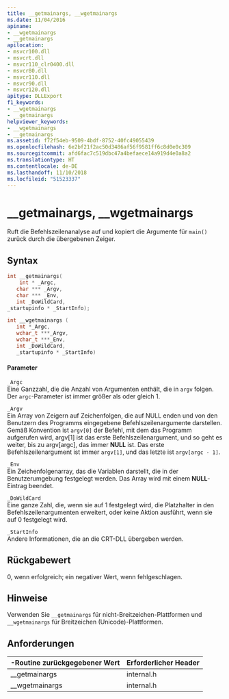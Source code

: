 ```yaml
---
title: __getmainargs, __wgetmainargs
ms.date: 11/04/2016
apiname:
- __wgetmainargs
- __getmainargs
apilocation:
- msvcr100.dll
- msvcrt.dll
- msvcr110_clr0400.dll
- msvcr80.dll
- msvcr110.dll
- msvcr90.dll
- msvcr120.dll
apitype: DLLExport
f1_keywords:
- __wgetmainargs
- __getmainargs
helpviewer_keywords:
- __wgetmainargs
- __getmainargs
ms.assetid: f72f54eb-9509-4bdf-8752-40fc49055439
ms.openlocfilehash: 6e2bf21f2ac50d3486af56f9581ff6c8d0e0c309
ms.sourcegitcommit: afd6fac7c519dbc47a4befaece14a919d4e0a8a2
ms.translationtype: HT
ms.contentlocale: de-DE
ms.lasthandoff: 11/10/2018
ms.locfileid: "51523337"
---
```

# <a name="getmainargs-wgetmainargs"></a>__getmainargs, __wgetmainargs

Ruft die Befehlszeilenanalyse auf und kopiert die Argumente für `main()` zurück durch die übergebenen Zeiger.

## <a name="syntax"></a>Syntax

```cpp
int __getmainargs(
    int * _Argc,
   char *** _Argv,
   char *** _Env,
   int _DoWildCard,
_startupinfo * _StartInfo);

int __wgetmainargs (
   int *_Argc,
   wchar_t ***_Argv,
   wchar_t ***_Env,
   int _DoWildCard,
   _startupinfo * _StartInfo)
```

#### <a name="parameters"></a>Parameter

`_Argc`<br/>
Eine Ganzzahl, die die Anzahl von Argumenten enthält, die in `argv` folgen. Der `argc`-Parameter ist immer größer als oder gleich 1.

`_Argv`<br/>
Ein Array von Zeigern auf Zeichenfolgen, die auf NULL enden und von den Benutzern des Programms eingegebene Befehlszeilenargumente darstellen. Gemäß Konvention ist `argv[0]` der Befehl, mit dem das Programm aufgerufen wird, argv[1] ist das erste Befehlszeilenargument, und so geht es weiter, bis zu argv[argc], das immer **NULL** ist. Das erste Befehlszeilenargument ist immer `argv[1]`, und das letzte ist `argv[argc - 1]`.

`_Env`<br/>
Ein Zeichenfolgenarray, das die Variablen darstellt, die in der Benutzerumgebung festgelegt werden. Das Array wird mit einem **NULL**-Eintrag beendet.

`_DoWildCard`<br/>
Eine ganze Zahl, die, wenn sie auf 1 festgelegt wird, die Platzhalter in den Befehlszeilenargumenten erweitert, oder keine Aktion ausführt, wenn sie auf 0 festgelegt wird.

`_StartInfo`<br/>
Andere Informationen, die an die CRT-DLL übergeben werden.

## <a name="return-value"></a>Rückgabewert

0, wenn erfolgreich; ein negativer Wert, wenn fehlgeschlagen.

## <a name="remarks"></a>Hinweise

Verwenden Sie `__getmainargs` für nicht-Breitzeichen-Plattformen und `__wgetmainargs` für Breitzeichen (Unicode)-Plattformen.

## <a name="requirements"></a>Anforderungen

|-Routine zurückgegebener Wert|Erforderlicher Header|
|-------------|---------------------|
|__getmainargs|internal.h|
|__wgetmainargs|internal.h|